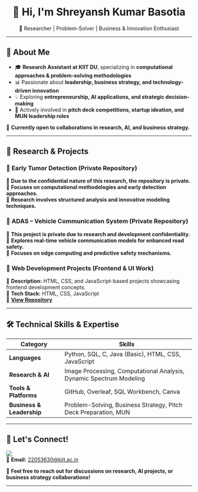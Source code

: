 <h1 align="center">👋 Hi, I'm Shreyansh Kumar Basotia</h1>  
<p align="center">
🚀 Researcher | Problem-Solver | Business & Innovation Enthusiast  
</p>  

---

## **🔬 About Me**  
- 🎓 **Research Assistant at KIIT DU**, specializing in **computational approaches & problem-solving methodologies**  
- 📊 Passionate about **leadership, business strategy, and technology-driven innovation**  
- 💡 Exploring **entrepreneurship, AI applications, and strategic decision-making**  
- 🚀 Actively involved in **pitch deck competitions, startup ideation, and MUN leadership roles**  

📌 **Currently open to collaborations in research, AI, and business strategy.**  

---

## **📂 Research & Projects**  

### 🔹 **Early Tumor Detection (Private Repository)**  
🔐 **Due to the confidential nature of this research, the repository is private.**  
📌 **Focuses on computational methodologies and early detection approaches.**  
📌 **Research involves structured analysis and innovative modeling techniques.**  

### 🔹 **ADAS – Vehicle Communication System (Private Repository)**  
🔐 **This project is private due to research and development confidentiality.**  
📌 **Explores real-time vehicle communication models for enhanced road safety.**  
📌 **Focuses on edge computing and predictive safety mechanisms.**  

### 🔹 **Web Development Projects (Frontend & UI Work)**  
📌 **Description:** HTML, CSS, and JavaScript-based projects showcasing frontend development concepts.  
📌 **Tech Stack:** HTML, CSS, JavaScript  
📌 **[View Repository](#)**  

---

## **🛠 Technical Skills & Expertise**  

| Category      | Skills |
|--------------|------------------------------------------------|
| **Languages** | Python, SQL, C, Java (Basic), HTML, CSS, JavaScript |
| **Research & AI** | Image Processing, Computational Analysis, Dynamic Spectrum Modeling |
| **Tools & Platforms** | GitHub, Overleaf, SQL Workbench, Canva |
| **Business & Leadership** | Problem-Solving, Business Strategy, Pitch Deck Preparation, MUN |

---

## **📢 Let's Connect!**  
<a href="https://www.linkedin.com/in/shreyansh-kumar-basotia-720148202/" target="_blank"><img src="https://img.shields.io/badge/LinkedIn-Profile-blue?style=for-the-badge&logo=linkedin"></a>  
📩 **Email:** 22053630@kiit.ac.in

📌 **Feel free to reach out for discussions on research, AI projects, or business strategy collaborations!**  

---


